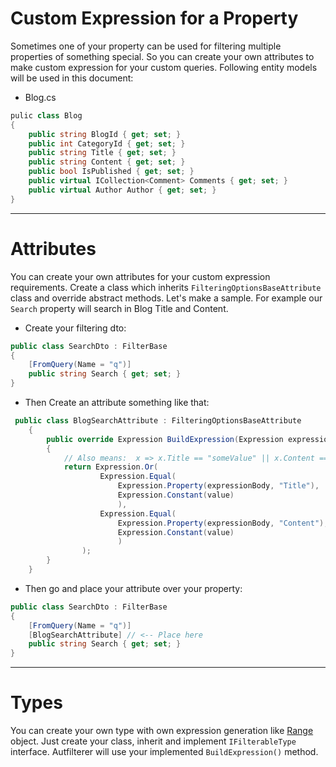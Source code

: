 # Custom Expression for a Property
Sometimes one of your property can be used for filtering multiple properties of something special. So you can create your own attributes to make custom expression for your custom queries. Following entity models will be used in this document:

- Blog.cs
```csharp
pulic class Blog
{
    public string BlogId { get; set; }
    public int CategoryId { get; set; }
    public string Title { get; set; }
    public string Content { get; set; }
    public bool IsPublished { get; set; }
    public virtual ICollection<Comment> Comments { get; set; }
    public virtual Author Author { get; set; } 
}
```

---

# Attributes
You can create your own attributes for your custom expression requirements. Create a class which inherits `FilteringOptionsBaseAttribute` class and override abstract methods. Let's make a sample. 
For example our `Search` property will search in Blog Title and Content.

- Create your filtering dto:
```csharp
public class SearchDto : FilterBase
{
    [FromQuery(Name = "q")]
    public string Search { get; set; }
}
```

- Then Create an attribute something like that:
```csharp
 public class BlogSearchAttribute : FilteringOptionsBaseAttribute
    {
        public override Expression BuildExpression(Expression expressionBody, PropertyInfo property, object value)
        {
            // Also means:  x => x.Title == "someValue" || x.Content == "someValue"
            return Expression.Or(
                    Expression.Equal(
                        Expression.Property(expressionBody, "Title"),
                        Expression.Constant(value)
                        ),
                    Expression.Equal(
                        Expression.Property(expressionBody, "Content"),
                        Expression.Constant(value)
                        )
                );
        }
    }
```

- Then go and place your attribute over your property:
```csharp
public class SearchDto : FilterBase
{
    [FromQuery(Name = "q")]
    [BlogSearchAttribute] // <-- Place here
    public string Search { get; set; }
}
```

---

# Types
You can create your own type with own expression generation like [Range<T>](/enisn/AutoFilterer/blob/master/src/AutoFilterer/Types/Range.cs) object. Just create your class, inherit and implement `IFilterableType` interface. Autfilterer will use your implemented `BuildExpression()` method.